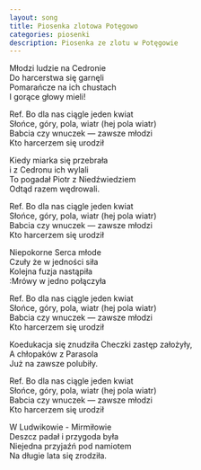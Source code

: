 ```yaml
---
layout: song
title: Piosenka zlotowa Potęgowo
categories: piosenki
description: Piosenka ze zlotu w Potęgowie
---
```


Młodzi ludzie na Cedronie <br>
Do harcerstwa się garnęli <br>
Pomarańcze na ich chustach <br>
I gorące głowy mieli! <br>

Ref. 
Bo dla nas ciągle jeden kwiat  <br>
Słońce, góry, pola, wiatr (hej pola wiatr) <br>
Babcia czy wnuczek — zawsze młodzi <br>
Kto harcerzem się urodził  <br>

Kiedy miarka się przebrała  <br>
i z Cedronu ich wylali  <br>
To pogadał Piotr z Niedźwiedziem  <br>
Odtąd razem wędrowali.  <br>

Ref. 
Bo dla nas ciągle jeden kwiat  <br>
Słońce, góry, pola, wiatr (hej pola wiatr) <br>
Babcia czy wnuczek — zawsze młodzi <br>
Kto harcerzem się urodził  <br>

Niepokorne Serca młode  <br>
Czuły że w jedności siła  <br>
Kolejna fuzja nastąpiła  <br>
:Mrówy w jedno połączyła  <br>

Ref. 
Bo dla nas ciągle jeden kwiat  <br>
Słońce, góry, pola, wiatr (hej pola wiatr) <br>
Babcia czy wnuczek — zawsze młodzi <br>
Kto harcerzem się urodził  <br>

Koedukacja się znudziła Checzki zastęp założyły,  <br>
A chłopaków z Parasola  <br>
Już na zawsze polubiły.  <br>

Ref. 
Bo dla nas ciągle jeden kwiat  <br>
Słońce, góry, pola, wiatr (hej pola wiatr) <br>
Babcia czy wnuczek — zawsze młodzi <br>
Kto harcerzem się urodził  <br>

W Ludwikowie - Mirmiłowie  <br>
Deszcz padał i przygoda była  <br>
Niejedna przyjaźń pod namiotem  <br>
Na długie lata się zrodziła.  <br>